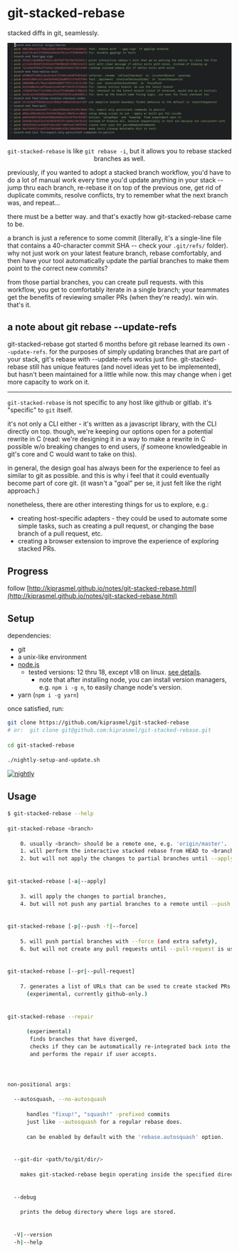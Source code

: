 # git-stacked-rebase

stacked diffs in git, seamlessly.

<div align="center">
	<img src="Documentation/assets/git-rebase-todo.png"></img>
	<p>
		<code>git-stacked-rebase</code>
		is like <code>git rebase -i</code>,
		but it allows you to rebase stacked branches as well.
	</p>
</div>

previously, if you wanted to adopt a stacked branch workflow, you'd have to do a lot of manual work every time you'd update anything in your stack -- jump thru each branch, re-rebase it on top of the previous one, get rid of duplicate commits, resolve conflicts, try to remember what the next branch was, and repeat...

there must be a better way. and that's exactly how git-stacked-rebase came to be. 

a branch is just a reference to some commit (literally, it's a single-line file that contains a 40-character commit SHA -- check your `.git/refs/` folder). why not just work on your latest feature branch, rebase comfortably, and then have your tool automatically update the partial branches to make them point to the correct new commits?

from those partial branches, you can create pull requests. with this workflow, you get to comfortably iterate in a single branch; your teammates get the benefits of reviewing smaller PRs (when they're ready). win win. that's it.

## a note about git rebase --update-refs

git-stacked-rebase got started 6 months before git rebase learned its own `--update-refs`.
for the purposes of simply updating branches that are part of your stack,
git's rebase with --update-refs works just fine.
git-stacked-rebase still has unique features (and novel ideas yet to be implemented),
but hasn't been maintained for a little while now. this may change when i get more capacity to work on it.

---

`git-stacked-rebase` is not specific to any host like github or gitlab. it's "specific" to `git` itself.

it's not only a CLI either - it's written as a javascript library, with the CLI directly on top.
though, we're keeping our options open for a potential rewrite in C (read: we're designing it in a way
to make a rewrite in C possible w/o breaking changes to end users,
_if_ someone knowledgeable in git's core and C would want to take on this).

in general, the design goal has always been for the experience to feel as similar to git as possible.
and this is why i feel that it could eventually become part of core git.
(it wasn't a "goal" per se, it just felt like the right approach.)

nonetheless, there are other interesting things for us to explore, e.g.:
- creating host-specific adapters - they could be used to automate some simple tasks, such as creating a pull request, or changing the base branch of a pull request, etc.
- creating a browser extension to improve the experience of exploring stacked PRs.

## Progress

follow [http://kiprasmel.github.io/notes/git-stacked-rebase.html](http://kiprasmel.github.io/notes/git-stacked-rebase.html)

## Setup

dependencies:

- git
- a unix-like environment
- [node.js](https://nodejs.org/en/)
	- tested versions: 12 thru 18, except v18 on linux. [see details](https://github.com/kiprasmel/git-stacked-rebase/blob/refactor1/.github/workflows/test.yml).
		- note that after installing node, you can install version managers, e.g. `npm i -g n`, to easily change node's version.
- yarn (`npm i -g yarn`)

<!-- REMOVED because i'm dogfooding like never before. use nightly instead. -->
<!--
```sh
npm i -g git-stacked-rebase

# optional:
git config --global alias.rr             git-stacked-rebase
```
-->

once satisfied, run:

```sh
git clone https://github.com/kiprasmel/git-stacked-rebase
# or:  git clone git@github.com:kiprasmel/git-stacked-rebase.git

cd git-stacked-rebase

./nightly-setup-and-update.sh
```

[![nightly](https://img.shields.io/github/actions/workflow/status/kiprasmel/git-stacked-rebase/test.yml?label=nightly)](https://github.com/kiprasmel/git-stacked-rebase/actions/workflows/test.yml)

## Usage

```sh
$ git-stacked-rebase --help

git-stacked-rebase <branch>

    0. usually <branch> should be a remote one, e.g. 'origin/master'.
    1. will perform the interactive stacked rebase from HEAD to <branch>,
    2. but will not apply the changes to partial branches until --apply is used.


git-stacked-rebase [-a|--apply]

    3. will apply the changes to partial branches,
    4. but will not push any partial branches to a remote until --push is used.


git-stacked-rebase [-p|--push -f|--force]

    5. will push partial branches with --force (and extra safety),
    6. but will not create any pull requests until --pull-request is used.


git-stacked-rebase [--pr|--pull-request]

    7. generates a list of URLs that can be used to create stacked PRs.
      (experimental, currently github-only.)


git-stacked-rebase --repair

      (experimental)
       finds branches that have diverged,
       checks if they can be automatically re-integrated back into the stack,
       and performs the repair if user accepts.



non-positional args:

  --autosquash, --no-autosquash

      handles "fixup!", "squash!" -prefixed commits
      just like --autosquash for a regular rebase does.

      can be enabled by default with the 'rebase.autosquash' option.


  --git-dir <path/to/git/dir/>

    makes git-stacked-rebase begin operating inside the specified directory.


  --debug

    prints the debug directory where logs are stored.


  -V|--version
  -h|--help

```
